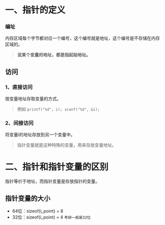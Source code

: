 # 一、指针的定义
### 编址
内存区域每个字节都对应一个编号，这个编号就是地址，这个编号是不存储在内存区域的。
>**说某个变量的地址，都是指起始地址。**

## 访问
### 1、直接访问
按变量地址存取变量的方式。
>例如 `printf("%d", i); scanf("%d", &i);`
### 2、间接访问
将变量i的地址存放到另一个变量中。
>指针变量就是这种特殊的变量，用来存放变量地址。

# 二、指针和指针变量的区别
指针等价于地址，而指针变量是存放指针的变量。
## 指针变量的大小
- 64位：sizeof(i_point) = 8
- 32位：sizeof(i_point) = 4
`考研一般是32位`